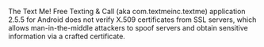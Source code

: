 The Text Me! Free Texting & Call (aka com.textmeinc.textme) application 2.5.5 for Android does not verify X.509 certificates from SSL servers, which allows man-in-the-middle attackers to spoof servers and obtain sensitive information via a crafted certificate.